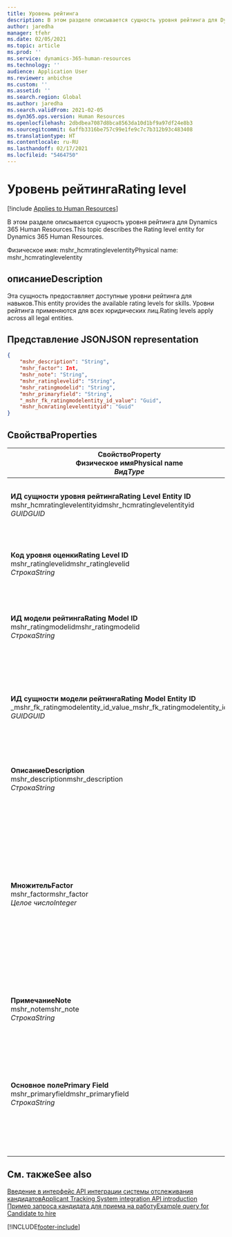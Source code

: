 ```yaml
---
title: Уровень рейтинга
description: В этом разделе описывается сущность уровня рейтинга для Dynamics 365 Human Resources.
author: jaredha
manager: tfehr
ms.date: 02/05/2021
ms.topic: article
ms.prod: ''
ms.service: dynamics-365-human-resources
ms.technology: ''
audience: Application User
ms.reviewer: anbichse
ms.custom: ''
ms.assetid: ''
ms.search.region: Global
ms.author: jaredha
ms.search.validFrom: 2021-02-05
ms.dyn365.ops.version: Human Resources
ms.openlocfilehash: 2dbdbea7087d8bca8563da10d1bf9a97df24e8b3
ms.sourcegitcommit: 6affb3316be757c99e1fe9c7c7b312b93c483408
ms.translationtype: HT
ms.contentlocale: ru-RU
ms.lasthandoff: 02/17/2021
ms.locfileid: "5464750"
---
```

# <a name="rating-level"></a><span data-ttu-id="51887-103">Уровень рейтинга</span><span class="sxs-lookup"><span data-stu-id="51887-103">Rating level</span></span>

[!include [Applies to Human Resources](../includes/applies-to-hr.md)]

<span data-ttu-id="51887-104">В этом разделе описывается сущность уровня рейтинга для Dynamics 365 Human Resources.</span><span class="sxs-lookup"><span data-stu-id="51887-104">This topic describes the Rating level entity for Dynamics 365 Human Resources.</span></span>

<span data-ttu-id="51887-105">Физическое имя: mshr_hcmratinglevelentity</span><span class="sxs-lookup"><span data-stu-id="51887-105">Physical name: mshr_hcmratinglevelentity</span></span>

## <a name="description"></a><span data-ttu-id="51887-106">описание</span><span class="sxs-lookup"><span data-stu-id="51887-106">Description</span></span>

<span data-ttu-id="51887-107">Эта сущность предоставляет доступные уровни рейтинга для навыков.</span><span class="sxs-lookup"><span data-stu-id="51887-107">This entity provides the available rating levels for skills.</span></span> <span data-ttu-id="51887-108">Уровни рейтинга применяются для всех юридических лиц.</span><span class="sxs-lookup"><span data-stu-id="51887-108">Rating levels apply across all legal entities.</span></span>

## <a name="json-representation"></a><span data-ttu-id="51887-109">Представление JSON</span><span class="sxs-lookup"><span data-stu-id="51887-109">JSON representation</span></span>

```json
{
    "mshr_description": "String",
    "mshr_factor": Int,
    "mshr_note": "String",
    "mshr_ratinglevelid": "String",
    "mshr_ratingmodelid": "String",
    "mshr_primaryfield": "String",
    "_mshr_fk_ratingmodelentity_id_value": "Guid",
    "mshr_hcmratinglevelentityid": "Guid"
}
```

## <a name="properties"></a><span data-ttu-id="51887-110">Свойства</span><span class="sxs-lookup"><span data-stu-id="51887-110">Properties</span></span>

| <span data-ttu-id="51887-111">Свойство</span><span class="sxs-lookup"><span data-stu-id="51887-111">Property</span></span><br><span data-ttu-id="51887-112">**Физическое имя**</span><span class="sxs-lookup"><span data-stu-id="51887-112">**Physical name**</span></span><br><span data-ttu-id="51887-113">**_Вид_**</span><span class="sxs-lookup"><span data-stu-id="51887-113">**_Type_**</span></span> | <span data-ttu-id="51887-114">Использование</span><span class="sxs-lookup"><span data-stu-id="51887-114">Use</span></span> | <span data-ttu-id="51887-115">описание</span><span class="sxs-lookup"><span data-stu-id="51887-115">Description</span></span> |
| --- | --- | --- |
| <span data-ttu-id="51887-116">**ИД сущности уровня рейтинга**</span><span class="sxs-lookup"><span data-stu-id="51887-116">**Rating Level Entity ID**</span></span><br><span data-ttu-id="51887-117">mshr_hcmratinglevelentityid</span><span class="sxs-lookup"><span data-stu-id="51887-117">mshr_hcmratinglevelentityid</span></span><br><span data-ttu-id="51887-118">*GUID*</span><span class="sxs-lookup"><span data-stu-id="51887-118">*GUID*</span></span> | <span data-ttu-id="51887-119">Только для чтения</span><span class="sxs-lookup"><span data-stu-id="51887-119">Read-only</span></span><br><span data-ttu-id="51887-120">Требуется</span><span class="sxs-lookup"><span data-stu-id="51887-120">Required</span></span><br><span data-ttu-id="51887-121">Создано системой</span><span class="sxs-lookup"><span data-stu-id="51887-121">System-generated</span></span> | <span data-ttu-id="51887-122">Созданный системой уникальный идентификатор для уровня.</span><span class="sxs-lookup"><span data-stu-id="51887-122">The system-generated unique identifier for the level.</span></span> |
| <span data-ttu-id="51887-123">**Код уровня оценки**</span><span class="sxs-lookup"><span data-stu-id="51887-123">**Rating Level ID**</span></span><br><span data-ttu-id="51887-124">mshr_ratinglevelid</span><span class="sxs-lookup"><span data-stu-id="51887-124">mshr_ratinglevelid</span></span><br><span data-ttu-id="51887-125">*Строка*</span><span class="sxs-lookup"><span data-stu-id="51887-125">*String*</span></span> | <span data-ttu-id="51887-126">Чтение/запись</span><span class="sxs-lookup"><span data-stu-id="51887-126">Read/write</span></span><br><span data-ttu-id="51887-127">Требуется</span><span class="sxs-lookup"><span data-stu-id="51887-127">Required</span></span> | <span data-ttu-id="51887-128">Понятный пользователю уникальный идентификатор для уровня.</span><span class="sxs-lookup"><span data-stu-id="51887-128">User-readable unique identifier for the level.</span></span> |
| <span data-ttu-id="51887-129">**ИД модели рейтинга**</span><span class="sxs-lookup"><span data-stu-id="51887-129">**Rating Model ID**</span></span><br><span data-ttu-id="51887-130">mshr_ratingmodelid</span><span class="sxs-lookup"><span data-stu-id="51887-130">mshr_ratingmodelid</span></span><br><span data-ttu-id="51887-131">*Строка*</span><span class="sxs-lookup"><span data-stu-id="51887-131">*String*</span></span> | <span data-ttu-id="51887-132">Чтение/запись</span><span class="sxs-lookup"><span data-stu-id="51887-132">Read/write</span></span><br><span data-ttu-id="51887-133">Требуется</span><span class="sxs-lookup"><span data-stu-id="51887-133">Required</span></span> | <span data-ttu-id="51887-134">Модель рейтинга, к которой принадлежит уровень рейтинга.</span><span class="sxs-lookup"><span data-stu-id="51887-134">The rating model to which the rating level belongs.</span></span> |
| <span data-ttu-id="51887-135">**ИД сущности модели рейтинга**</span><span class="sxs-lookup"><span data-stu-id="51887-135">**Rating Model Entity ID**</span></span><br><span data-ttu-id="51887-136">_mshr_fk_ratingmodelentity_id_value</span><span class="sxs-lookup"><span data-stu-id="51887-136">_mshr_fk_ratingmodelentity_id_value</span></span><br><span data-ttu-id="51887-137">*GUID*</span><span class="sxs-lookup"><span data-stu-id="51887-137">*GUID*</span></span> | <span data-ttu-id="51887-138">Только для чтения</span><span class="sxs-lookup"><span data-stu-id="51887-138">Read-only</span></span><br><span data-ttu-id="51887-139">Требуется</span><span class="sxs-lookup"><span data-stu-id="51887-139">Required</span></span><br><span data-ttu-id="51887-140">Внешний ключ: mshr_hcmratingmodelentityid сущности mshr_hcmratingmodelentity</span><span class="sxs-lookup"><span data-stu-id="51887-140">Foreign key: mshr_hcmratingmodelentityid of mshr_hcmratingmodelentity</span></span> | <span data-ttu-id="51887-141">Созданный системой идентификатор модели рейтинга, к которой принадлежит уровень рейтинга.</span><span class="sxs-lookup"><span data-stu-id="51887-141">The system-generated identifier for the rating model to which the rating level belongs.</span></span> |
| <span data-ttu-id="51887-142">**Описание**</span><span class="sxs-lookup"><span data-stu-id="51887-142">**Description**</span></span><br><span data-ttu-id="51887-143">mshr_description</span><span class="sxs-lookup"><span data-stu-id="51887-143">mshr_description</span></span><br><span data-ttu-id="51887-144">*Строка*</span><span class="sxs-lookup"><span data-stu-id="51887-144">*String*</span></span> | <span data-ttu-id="51887-145">Чтение/запись</span><span class="sxs-lookup"><span data-stu-id="51887-145">Read/write</span></span><br><span data-ttu-id="51887-146">Требуется</span><span class="sxs-lookup"><span data-stu-id="51887-146">Required</span></span> | <span data-ttu-id="51887-147">Описание выбранного уровня рейтинга.</span><span class="sxs-lookup"><span data-stu-id="51887-147">The description of the rating level.</span></span> |
| <span data-ttu-id="51887-148">**Множитель**</span><span class="sxs-lookup"><span data-stu-id="51887-148">**Factor**</span></span><br><span data-ttu-id="51887-149">mshr_factor</span><span class="sxs-lookup"><span data-stu-id="51887-149">mshr_factor</span></span><br><span data-ttu-id="51887-150">*Целое число*</span><span class="sxs-lookup"><span data-stu-id="51887-150">*Integer*</span></span> | <span data-ttu-id="51887-151">Чтение/запись</span><span class="sxs-lookup"><span data-stu-id="51887-151">Read/write</span></span><br><span data-ttu-id="51887-152">Требуется</span><span class="sxs-lookup"><span data-stu-id="51887-152">Required</span></span> | <span data-ttu-id="51887-153">Коэффициент для уровня рейтинга.</span><span class="sxs-lookup"><span data-stu-id="51887-153">The factor for the rating level.</span></span> <span data-ttu-id="51887-154">Если сравнить номенклатуры с разным числом уровней рейтинга, этот коэффициент используется для нормализации оценок.</span><span class="sxs-lookup"><span data-stu-id="51887-154">When you compare items with a different number of rating levels, the factor is used to normalize the scores.</span></span> <span data-ttu-id="51887-155">Значение должно быть целым числом от 0 до 9.</span><span class="sxs-lookup"><span data-stu-id="51887-155">The value must be an integer between 0 and 9.</span></span> |
| <span data-ttu-id="51887-156">**Примечание**</span><span class="sxs-lookup"><span data-stu-id="51887-156">**Note**</span></span><br><span data-ttu-id="51887-157">mshr_note</span><span class="sxs-lookup"><span data-stu-id="51887-157">mshr_note</span></span><br><span data-ttu-id="51887-158">*Строка*</span><span class="sxs-lookup"><span data-stu-id="51887-158">*String*</span></span> | <span data-ttu-id="51887-159">Чтение/запись</span><span class="sxs-lookup"><span data-stu-id="51887-159">Read/write</span></span><br><span data-ttu-id="51887-160">Необязательный</span><span class="sxs-lookup"><span data-stu-id="51887-160">Optional</span></span> | <span data-ttu-id="51887-161">Любые замечания, связанные с уровнем рейтинга.</span><span class="sxs-lookup"><span data-stu-id="51887-161">Any notes associated with the rating level.</span></span> |
| <span data-ttu-id="51887-162">**Основное поле**</span><span class="sxs-lookup"><span data-stu-id="51887-162">**Primary Field**</span></span><br><span data-ttu-id="51887-163">mshr_primaryfield</span><span class="sxs-lookup"><span data-stu-id="51887-163">mshr_primaryfield</span></span><br><span data-ttu-id="51887-164">*Строка*</span><span class="sxs-lookup"><span data-stu-id="51887-164">*String*</span></span> | <span data-ttu-id="51887-165">Только для чтения</span><span class="sxs-lookup"><span data-stu-id="51887-165">Read-only</span></span><br><span data-ttu-id="51887-166">Требуется</span><span class="sxs-lookup"><span data-stu-id="51887-166">Required</span></span> | <span data-ttu-id="51887-167">Поле для, использования в качестве идентификатора записи сущности.</span><span class="sxs-lookup"><span data-stu-id="51887-167">Field to be used as an identifier of the entity record.</span></span> <span data-ttu-id="51887-168">Комбинация кода уровня рейтинга и кода модели рейтинга.</span><span class="sxs-lookup"><span data-stu-id="51887-168">Combination of rating level ID and rating model ID.</span></span> |

## <a name="see-also"></a><span data-ttu-id="51887-169">См. также</span><span class="sxs-lookup"><span data-stu-id="51887-169">See also</span></span>

[<span data-ttu-id="51887-170">Введение в интерфейс API интеграции системы отслеживания кандидатов</span><span class="sxs-lookup"><span data-stu-id="51887-170">Applicant Tracking System integration API introduction</span></span>](hr-admin-integration-ats-api-introduction.md)<br>
[<span data-ttu-id="51887-171">Пример запроса кандидата для приема на работу</span><span class="sxs-lookup"><span data-stu-id="51887-171">Example query for Candidate to hire</span></span>](hr-admin-integration-ats-api-candidate-to-hire-example-query.md)



[!INCLUDE[footer-include](../includes/footer-banner.md)]